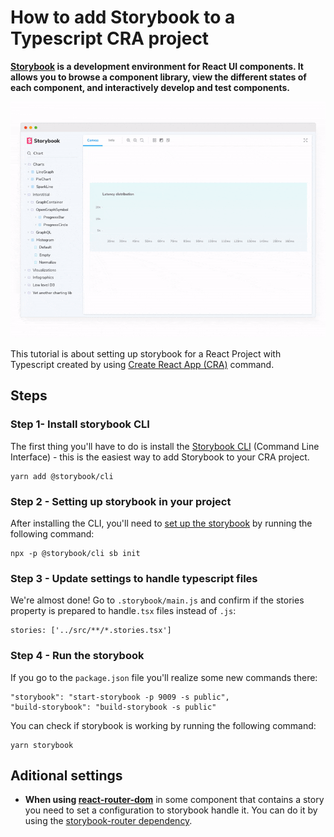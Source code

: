 # How to add Storybook to a Typescript CRA project

__[Storybook](https://storybook.js.org/) is a development environment for React UI components. It allows you to browse a component library, view the different states of each component, and interactively develop and test components.__

<div style="text-align:center;max-width:100%;"><img src="../_images/storybook.gif" width="800" alt="Storybook Interface" /></div>

This tutorial is about setting up storybook for a React Project with Typescript created by using [Create React App (CRA)](https://create-react-app.dev/docs/adding-typescript/) command.

## Steps

### Step 1- Install storybook CLI

The first thing you'll have to do is install the [Storybook CLI]((https://www.npmjs.com/package/@storybook/cli)) (Command Line Interface) - this is the easiest way to add Storybook to your CRA project.

```
yarn add @storybook/cli
```

### Step 2 - Setting up storybook in your project

After installing the CLI, you'll need to [set up the storybook](https://create-react-app.dev/docs/developing-components-in-isolation/#getting-started-with-storybook) by running the following command:

```
npx -p @storybook/cli sb init
```

### Step 3 - Update settings to handle typescript files

We're almost done! Go to `.storybook/main.js` and confirm if the stories property is prepared to handle`.tsx` files instead of `.js`:

```
stories: ['../src/**/*.stories.tsx']
```


### Step 4 - Run the storybook

If you go to the `package.json` file you'll realize some new commands there:

```
"storybook": "start-storybook -p 9009 -s public",
"build-storybook": "build-storybook -s public"
```

You can check if storybook is working by running the following command:

```
yarn storybook
```

## Aditional settings

- __When using [react-router-dom](https://www.npmjs.com/package/react-router-dom)__ in some component that contains a story you need to set a configuration to storybook handle it. You can do it by using the [storybook-router dependency](https://www.npmjs.com/package/storybook-react-router).







